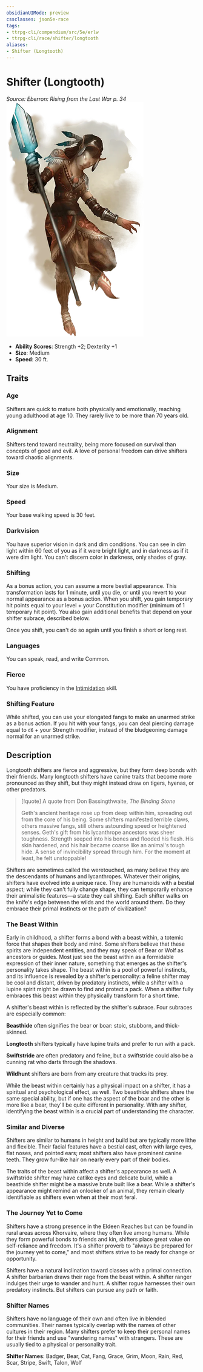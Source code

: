 ```yaml
---
obsidianUIMode: preview
cssclasses: json5e-race
tags:
- ttrpg-cli/compendium/src/5e/erlw
- ttrpg-cli/race/shifter/longtooth
aliases:
- Shifter (Longtooth)
---
```

# Shifter (Longtooth)
*Source: Eberron: Rising from the Last War p. 34*  
![](Інструменти%20ДМ/CLI/races/img/shifter-001.webp#right)

- **Ability Scores**: Strength +2; Dexterity +1
- **Size**: Medium
- **Speed**: 30 ft.

## Traits

### Age

Shifters are quick to mature both physically and emotionally, reaching young adulthood at age 10. They rarely live to be more than 70 years old.

### Alignment

Shifters tend toward neutrality, being more focused on survival than concepts of good and evil. A love of personal freedom can drive shifters toward chaotic alignments.

### Size

Your size is Medium.

### Speed

Your base walking speed is 30 feet.

### Darkvision

You have superior vision in dark and dim conditions. You can see in dim light within 60 feet of you as if it were bright light, and in darkness as if it were dim light. You can't discern color in darkness, only shades of gray.

### Shifting

As a bonus action, you can assume a more bestial appearance. This transformation lasts for 1 minute, until you die, or until you revert to your normal appearance as a bonus action. When you shift, you gain temporary hit points equal to your level + your Constitution modifier (minimum of 1 temporary hit point). You also gain additional benefits that depend on your shifter subrace, described below.

Once you shift, you can't do so again until you finish a short or long rest.

### Languages

You can speak, read, and write Common.

### Fierce

You have proficiency in the [Intimidation](Інструменти%20ДМ/CLI/rules/skills.md#Intimidation) skill.

### Shifting Feature

While shifted, you can use your elongated fangs to make an unarmed strike as a bonus action. If you hit with your fangs, you can deal piercing damage equal to `d6` + your Strength modifier, instead of the bludgeoning damage normal for an unarmed strike.

## Description

Longtooth shifters are fierce and aggressive, but they form deep bonds with their friends. Many longtooth shifters have canine traits that become more pronounced as they shift, but they might instead draw on tigers, hyenas, or other predators.

> [!quote] A quote from Don Bassingthwaite, *The Binding Stone*  
> 
> Geth's ancient heritage rose up from deep within him, spreading out from the core of his being. Some shifters manifested terrible claws, others massive fangs, still others astounding speed or heightened senses. Geth's gift from his lycanthrope ancestors was sheer toughness. Strength seeped into his bones and flooded his flesh. His skin hardened, and his hair became coarse like an animal's tough hide. A sense of invincibility spread through him. For the moment at least, he felt unstoppable!

Shifters are sometimes called the weretouched, as many believe they are the descendants of humans and lycanthropes. Whatever their origins, shifters have evolved into a unique race. They are humanoids with a bestial aspect; while they can't fully change shape, they can temporarily enhance their animalistic features—a state they call shifting. Each shifter walks on the knife's edge between the wilds and the world around them. Do they embrace their primal instincts or the path of civilization?

### The Beast Within

Early in childhood, a shifter forms a bond with a beast within, a totemic force that shapes their body and mind. Some shifters believe that these spirits are independent entities, and they may speak of Bear or Wolf as ancestors or guides. Most just see the beast within as a formidable expression of their inner nature, something that emerges as the shifter's personality takes shape. The beast within is a pool of powerful instincts, and its influence is revealed by a shifter's personality: a feline shifter may be cool and distant, driven by predatory instincts, while a shifter with a lupine spirit might be drawn to find and protect a pack. When a shifter fully embraces this beast within they physically transform for a short time.

A shifter's beast within is reflected by the shifter's subrace. Four subraces are especially common:

**Beasthide** often signifies the bear or boar: stoic, stubborn, and thick-skinned.

**Longtooth** shifters typically have lupine traits and prefer to run with a pack.

**Swiftstride** are often predatory and feline, but a swiftstride could also be a cunning rat who darts through the shadows.

**Wildhunt** shifters are born from any creature that tracks its prey.

While the beast within certainly has a physical impact on a shifter, it has a spiritual and psychological effect, as well. Two beasthide shifters share the same special ability, but if one has the aspect of the boar and the other is more like a bear, they'll be quite different in personality. With any shifter, identifying the beast within is a crucial part of understanding the character.

### Similar and Diverse

Shifters are similar to humans in height and build but are typically more lithe and flexible. Their facial features have a bestial cast, often with large eyes, flat noses, and pointed ears; most shifters also have prominent canine teeth. They grow fur-like hair on nearly every part of their bodies.

The traits of the beast within affect a shifter's appearance as well. A swiftstride shifter may have catlike eyes and delicate build, while a beasthide shifter might be a massive brute built like a bear. While a shifter's appearance might remind an onlooker of an animal, they remain clearly identifiable as shifters even when at their most feral.

### The Journey Yet to Come

Shifters have a strong presence in the Eldeen Reaches but can be found in rural areas across Khorvaire, where they often live among humans. While they form powerful bonds to friends and kin, shifters place great value on self-reliance and freedom. It's a shifter proverb to "always be prepared for the journey yet to come," and most shifters strive to be ready for change or opportunity.

Shifters have a natural inclination toward classes with a primal connection. A shifter barbarian draws their rage from the beast within. A shifter ranger indulges their urge to wander and hunt. A shifter rogue harnesses their own predatory instincts. But shifters can pursue any path or faith.

### Shifter Names

Shifters have no language of their own and often live in blended communities. Their names typically overlap with the names of other cultures in their region. Many shifters prefer to keep their personal names for their friends and use "wandering names" with strangers. These are usually tied to a physical or personality trait.

**Shifter Names**: Badger, Bear, Cat, Fang, Grace, Grim, Moon, Rain, Red, Scar, Stripe, Swift, Talon, Wolf